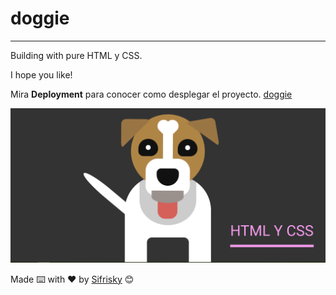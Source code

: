 # doggie

************************************************************************************
Building with pure HTML y CSS.

I hope you like!

Mira **Deployment** para conocer como desplegar el proyecto.
[doggie](https://sifrisky.github.io/doggie/)

![](docs/doggie.png)


Made ⌨️ with ❤️ by [Sifrisky](https://github.com/Sifrisky) 😊
